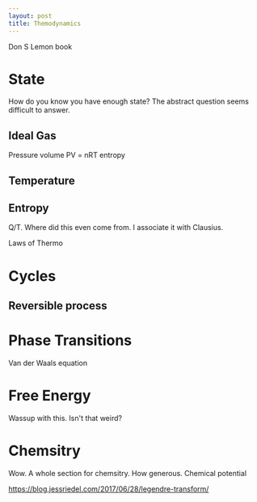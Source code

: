 ```yaml
---
layout: post
title: Themodynamics
---
```


Don S Lemon book
# State
How do you know you have enough state?
The abstract question seems difficult to answer.


## Ideal Gas
Pressure volume
PV = nRT
entropy


## Temperature
## Entropy
Q/T. Where did this even come from. I associate it with Clausius.

Laws of Thermo
# Cycles
## Reversible process
# Phase Transitions
Van der Waals equation

# Free Energy
Wassup with this. Isn't that weird?

# Chemsitry
Wow. A whole section for chemsitry. How generous.
Chemical potential

https://blog.jessriedel.com/2017/06/28/legendre-transform/
